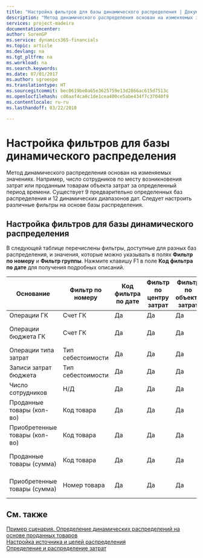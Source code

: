 ```yaml
---
title: "Настройка фильтров для базы динамического распределения | Документы Майкрософт"
description: "Метод динамического распределения основан на изменяемых значениях. Например, число сотрудников по месту возникновения затрат или проданным товарам объекта затрат за определенный период времени. Существует 9 предварительно определенных баз распределения и 12 динамических диапазонов дат. Следует настроить различные фильтры на основе базы распределения."
services: project-madeira
documentationcenter: 
author: SorenGP
ms.service: dynamics365-financials
ms.topic: article
ms.devlang: na
ms.tgt_pltfrm: na
ms.workload: na
ms.search.keywords: 
ms.date: 07/01/2017
ms.author: sgroespe
ms.translationtype: HT
ms.sourcegitcommit: bec0619be0a65e3625759e13d2866ac615d7513c
ms.openlocfilehash: cd6aaf4ca0c1de1cea400ce5abe434f7c37040f9
ms.contentlocale: ru-ru
ms.lasthandoff: 03/22/2018

---
```

# <a name="setting-filters-for-dynamic-allocation-bases"></a>Настройка фильтров для базы динамического распределения
Метод динамического распределения основан на изменяемых значениях. Например, число сотрудников по месту возникновения затрат или проданным товарам объекта затрат за определенный период времени. Существует 9 предварительно определенных баз распределения и 12 динамических диапазонов дат. Следует настроить различные фильтры на основе базы распределения.  

## <a name="setting-filters-for-dynamic-allocation-bases"></a>Настройка фильтров для базы динамического распределения  
 В следующей таблице перечислены фильтры, доступные для разных баз распределения, и значения, которые можно указывать в полях **Фильтр по номеру** и **Фильтр группы**. Нажмите клавишу F1 в поле **Код фильтра по дате** для получения подробных описаний.  

|**Основание**|**Фильтр по номеру**|**Код фильтра по дате**|**Фильтр по центру затрат**|**Фильтр по объекту затрат**|**Фильтр группы**|  
|--------------|----------------------------------------|----------------------------------------------|------------------------------------------------|------------------------------------------------|------------------------------------------|  
|Операции ГК|Счет ГК|Да|Да|Да|Н/Д|  
|Операции бюджета ГК|Счет ГК|Да|Да|Да|Название бюджета ГК|  
|Операции типа затрат|Тип себестоимости|Да|Да|Да|Н/Д|  
|Записи затрат бюджета|Тип себестоимости|Да|Да|Да|Название бюджета|  
|Число сотрудников|Н/Д|Да|Да|Да|Н/Д|  
|Проданные товары (кол-во)|Код товара|Да|Да|Да|Учетная группа товаров|  
|Приобретенные товары (кол-во)|Код товара|Да|Да|Да|Учетная группа товаров|  
|Проданные товары (сумма)|Код товара|Да|Да|Да|Учетная группа товаров|  
|Приобретенные товары (сумма)|Номер товара|Да|Да|Да|Учетная группа товаров|  

## <a name="see-also"></a>См. также  
 [Пример сценария. Определение динамических распределений на основе проданных товаров](finance-scenario-example-defining-dynamic-allocations-based-on-items-sold.md)   
 [Настройка источника и целей распределения](finance-how-to-set-up-allocation-source-and-targets.md)   
 [Определение и распределение затрат](finance-define-and-allocate-costs.md)

